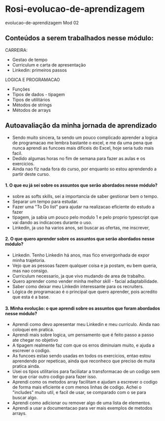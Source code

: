 # Rosi-evolucao-de-aprendizagem
evolucao-de-aprendizagem Mod 02

## Conteúdos a serem trabalhados nesse módulo:

CARREIRA:
- Gestao de tempo
- Curriculum e carta de apresentação
- Linkedin: primeiros passos

LOGICA E PROGRAMACAO
- Funções
- Tipos de dados - tipagem
- Tipos de utilitários
- Métodos de strings
- Métodos de arrays
  
## **Autoavaliação da minha jornada de aprendizado**
- Sendo muito sincera, ta sendo um pouco complicado aprender a logica de programacao me lembra bastante o excel, e me da uma pena que nunca aprendi as funcoes mais dificeis do Excel, hoje seria tudo mais facil.
- Dedido algumas horas no fim de semana para fazer as aulas e os exercicios.
- Ainda nao fiz nada fora do curso, por enquanto so estou aprendendo a partir deste curso.

#### 1. O que eu já sei sobre os assuntos que serão abordados nesse módulo?
- sobre as softs skills, sei a importancia de saber gestionar bem o tempo. 
- Separar um tempo para estudar.
- Fazer uma "To Do list" para ajudar na realizacao eficiente do estudo a fazer
- tipagem, ja sabia um pouco pelo modulo 1 e pelo proprio typescript que vai dando as indicacoes durante o uso.
- Linkedin, ja uso ha varios anos, sei buscar as ofertas, me inscrever, 

#### 2. O que quero aprender sobre os assuntos que serão abordados nesse módulo?

- Linkedin. Tenho Linkedin há anos, mas fico envergonhada de expor minha trajetoria.
- Vejo que as pessoas fazem qualquer coisa e ja postam, eu bem queria, mas nao consigo.
- Curriculum necessario, ja que vivo mudando de area de trabalho.
- Quero aprender como vender minha melhor skill - facial adaptabilidade.
- Saber como deixar meu Linkedin interessante para os recruiters.
- Lógica de programacao é o principal que quero aprender, pois acredito que esta é a base.

#### 3. Minha evolução: o que aprendi sobre os assuntos que foram abordados nesse módulo?

- Aprendi como devo apresentar meu Linkedin e meu curriculo. Ainda nao coloquei em pratica.
- Aprendi mais sobre logica, um pensamento que é feito passo a passo ate chegar no objetivo
- A tipagem realmente faz com que os erros diminuiam muito, e ajuda a escrever o codigo.
- As funcoes estao sendo usadas en todos os exercicios, entao estou aprendendo por repeticao, ainda que reconheco que preciso de muita pratica ainda.
- Usei os tipos utilitarios para faciliatar a transformacao de un codigo sem ter que criar outro codigo para fazer isso.
- Aprendi como os metodos array facilitam e ajudam a escrever o codigo de forma mais eficiente e com menos linhas de codigo. Achei o "includes" muito util, e facil de usar, se comparado com o se para buscar algo.
- Aprendi como adicionar ou remover algo de uma lista de elementos.
- Aprendi a usar a documentacao para ver mais exemplos de metodos arrays.
  











